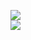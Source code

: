[![](https://img.shields.io/badge/Made%20With-Github%20Spray-lightgrey.svg?style=for-the-badge&logo=github)](https://github.com/Annihil/github-spray#1681)  
[![](https://i.imgur.com/2DrTn0Z.gif)](https://github.com/Annihil/github-spray)